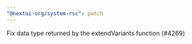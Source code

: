 ```yaml
---
"@nextui-org/system-rsc": patch
---
```


Fix data type returned by the extendVariants function (#4269)
